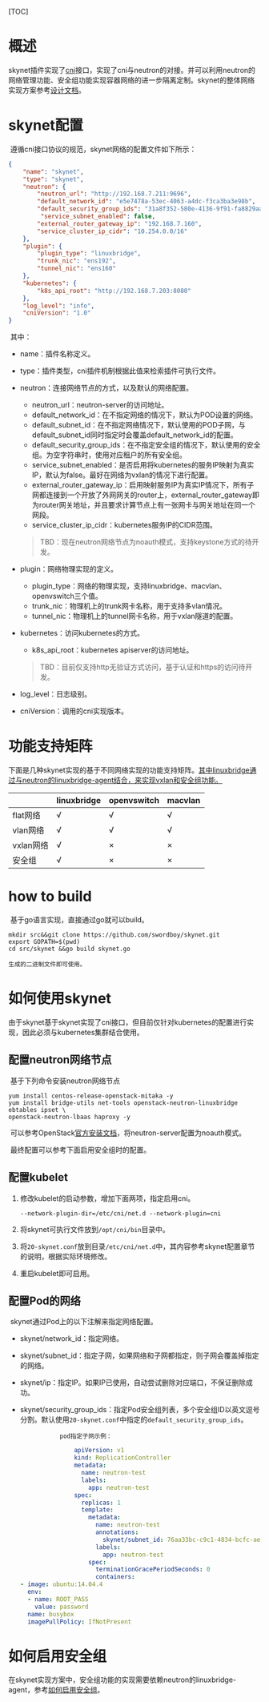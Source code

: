 [TOC]

# 概述

skynet插件实现了[cni](https://github.com/containernetworking/cni)接口，实现了cni与neutron的对接。并可以利用neutron的网络管理功能、安全组功能实现容器网络的进一步隔离定制。skynet的整体网络实现方案参考[设计文档](./docs/design.md)。

# skynet配置

​	遵循cni接口协议的规范，skynet网络的配置文件如下所示：

```json
{
	"name": "skynet",
	"type": "skynet",
	"neutron": {
		"neutron_url": "http://192.168.7.211:9696",
		"default_network_id": "e5e7478a-53ec-4063-a4dc-f3ca3ba3e98b",
		"default_security_group_ids": "31a8f352-580e-4136-9f91-fa8829aa179c",
         "service_subnet_enabled": false,
		"external_router_gateway_ip": "192.168.7.160",
		"service_cluster_ip_cidr": "10.254.0.0/16"
	},
	"plugin": {
		"plugin_type": "linuxbridge",
		"trunk_nic": "ens192",
		"tunnel_nic": "ens160"
	},
	"kubernetes": {
		"k8s_api_root": "http://192.168.7.203:8080"
	},
	"log_level": "info",
	"cniVersion": "1.0"
}
```

​	其中：

+ name：插件名称定义。

+ type：插件类型，cni插件机制根据此值来检索插件可执行文件。

+ neutron：连接网络节点的方式，以及默认的网络配置。

  + neutron_url：neutron-server的访问地址。
  + default_network_id：在不指定网络的情况下，默认为POD设置的网络。
  + default_subnet_id：在不指定网络情况下，默认使用的POD子网，与default_subnet_id同时指定时会覆盖default_network_id的配置。
  + default_security_group_ids：在不指定安全组的情况下，默认使用的安全组。为空字符串时，使用对应租户的所有安全组。
  + service_subnet_enabled：是否启用将kubernetes的服务IP映射为真实IP，默认为false。最好在网络为vxlan的情况下进行配置。
  + external_router_gateway_ip：启用映射服务IP为真实IP情况下，所有子网都连接到一个开放了外网网关的router上，external_router_gateway即为router网关地址，并且要求计算节点上有一张网卡与网关地址在同一个网段。
  + service_cluster_ip_cidr：kubernetes服务IP的CIDR范围。

  > TBD：现在neutron网络节点为noauth模式，支持keystone方式的待开发。

+ plugin：网络物理实现的定义。

  + plugin_type：网络的物理实现，支持linuxbridge、macvlan、openvswitch三个值。
  + trunk_nic：物理机上的trunk网卡名称，用于支持多vlan情况。
  + tunnel_nic：物理机上的tunnel网卡名称，用于vxlan隧道的配置。

+ kubernetes：访问kubernetes的方式。

  + k8s_api_root：kubernetes apiserver的访问地址。

  > TBD：目前仅支持http无验证方式访问，基于认证和https的访问待开发。

+ log_level：日志级别。

+ cniVersion：调用的cni实现版本。

# 功能支持矩阵

下面是几种skynet实现的基于不同网络实现的功能支持矩阵。<u>其中linuxbridge通过与neutron的linuxbridge-agent结合，来实现vxlan和安全组功能。</u>

|         | linuxbridge | openvswitch | macvlan |
| ------- | ----------- | :---------- | ------- |
| flat网络  | √           | √           | √       |
| vlan网络  | √           | √           | √       |
| vxlan网络 | √           | ×           | ×       |
| 安全组     | √           | ×           | ×       |



# how to build

​	基于go语言实现，直接通过go就可以build。

```shell
mkdir src&&git clone https://github.com/swordboy/skynet.git
export GOPATH=$(pwd)
cd src/skynet &&go build skynet.go
```

 	生成的二进制文件即可使用。

# 如何使用skynet

​	由于skynet基于skynet实现了cni接口，但目前仅针对kubernetes的配置进行实现，因此必须与kubernetes集群结合使用。

## 配置neutron网络节点

​	基于下列命令安装neutron网络节点

```shell
yum install centos-release-openstack-mitaka -y
yum install bridge-utils net-tools openstack-neutron-linuxbridge ebtables ipset \
openstack-neutron-lbaas haproxy -y
```

​	可以参考OpenStack[官方安装文档](http://docs.openstack.org/mitaka/install-guide-rdo/neutron.html)，将neutron-server配置为noauth模式。

​	最终配置可以参考下面启用安全组时的配置。

## 配置kubelet

1. 修改kubelet的启动参数，增加下面两项，指定启用cni。

   `--network-plugin-dir=/etc/cni/net.d --network-plugin=cni`

2. 将skynet可执行文件放到`/opt/cni/bin`目录中。

3. 将`20-skynet.conf`放到目录`/etc/cni/net.d`中，其内容参考skynet配置章节的说明，根据实际环境修改。

4. 重启kubelet即可启用。

## 配置Pod的网络

​	skynet通过Pod上的以下注解来指定网络配置。

+    skynet/network_id：指定网络。

+    skynet/subnet_id：指定子网，如果网络和子网都指定，则子网会覆盖掉指定的网络。

+    skynet/ip：指定IP。如果IP已使用，自动尝试删除对应端口，不保证删除成功。

+    skynet/security_group_ids：指定Pod安全组列表，多个安全组ID以英文逗号分割。默认使用`20-skynet.conf`中指定的`default_security_group_ids`。

                    pod指定子网示例：

     ```yaml
                    apiVersion: v1
                    kind: ReplicationController
                    metadata:
                      name: neutron-test
                      labels:
                        app: neutron-test
                    spec:
                      replicas: 1
                      template:
                        metadata:
                          name: neutron-test
                          annotations:
                            skynet/subnet_id: 76aa33bc-c9c1-4834-bcfc-aefd28206997
                          labels:
                            app: neutron-test
                        spec:
                          terminationGracePeriodSeconds: 0
                          containers:
     - image: ubuntu:14.04.4
       env:
       - name: ROOT_PASS
         value: password
       name: busybox
       imagePullPolicy: IfNotPresent
     ```
# 如何启用安全组

​	在skynet实现方案中，安全组功能的实现需要依赖neutron的linuxbridge-agent，参考[如何启用安全组](./docs/howto_enable_security_group.md)。

​	